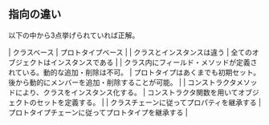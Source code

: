 ## 指向の違い
以下の中から3点挙げられていれば正解。

| クラスベース | プロトタイプベース |
| クラスとインスタンスは違う | 全てのオブジェクトはインスタンスである |
| クラス内にフィールド・メソッドが定義されている。動的な追加・削除は不可。   | プロトタイプはあくまでも初期セット。後から動的にメンバーを追加・削除することが可能。  |
|  コンストラクタメソッドにより、クラスをインスタンス化する。 | コンストラクタ関数を用いてオブジェクトのセットを定義する。 |
| クラスチェーンに従ってプロパティを継承する   | プロトタイプチェーンに従ってプロトタイプを継承する  |
